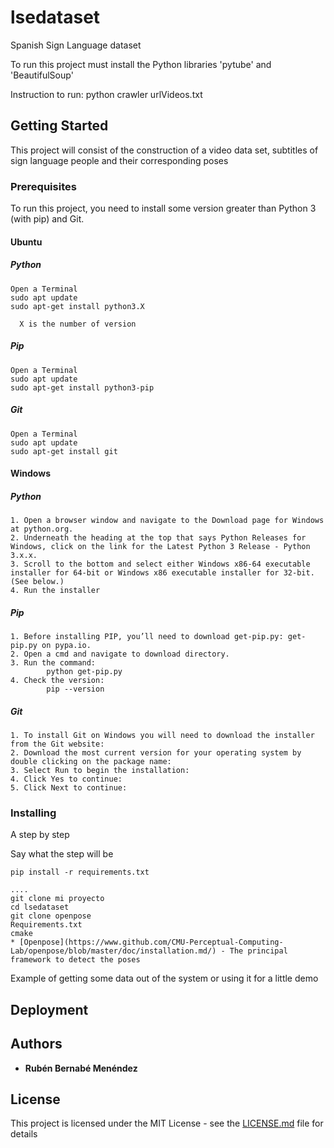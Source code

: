 # lsedataset
Spanish Sign Language dataset 

To run this project must install the Python libraries 'pytube' and 'BeautifulSoup'

Instruction to run:
  python crawler urlVideos.txt

## Getting Started

This project will consist of the construction of a video data set, subtitles of sign language people and their corresponding poses

### Prerequisites

To run this project, you need to install some version greater than Python 3 (with pip) and Git.

#### Ubuntu
##### Python

```
Open a Terminal
sudo apt update
sudo apt-get install python3.X 

  X is the number of version
```

##### Pip

```
Open a Terminal
sudo apt update
sudo apt-get install python3-pip
```

##### Git

```
Open a Terminal
sudo apt update
sudo apt-get install git
```

#### Windows

##### Python

```
1. Open a browser window and navigate to the Download page for Windows at python.org.
2. Underneath the heading at the top that says Python Releases for Windows, click on the link for the Latest Python 3 Release - Python 3.x.x. 
3. Scroll to the bottom and select either Windows x86-64 executable installer for 64-bit or Windows x86 executable installer for 32-bit. (See below.)
4. Run the installer
```
##### Pip

```
1. Before installing PIP, you’ll need to download get-pip.py: get-pip.py on pypa.io.
2. Open a cmd and navigate to download directory.
3. Run the command:
        python get-pip.py
4. Check the version:
        pip --version
```

##### Git

```
1. To install Git on Windows you will need to download the installer from the Git website:
2. Download the most current version for your operating system by double clicking on the package name:
3. Select Run to begin the installation:
4. Click Yes to continue:
5. Click Next to continue:
```

### Installing

A step by step 

Say what the step will be

```
pip install -r requirements.txt
```



```
....
git clone mi proyecto
cd lsedataset
git clone openpose
Requirements.txt
cmake
* [Openpose](https://www.github.com/CMU-Perceptual-Computing-Lab/openpose/blob/master/doc/installation.md/) - The principal framework to detect the poses
```

Example of getting some data out of the system or using it for a little demo


## Deployment



## Authors

* **Rubén Bernabé Menéndez** 


## License

This project is licensed under the MIT License - see the [LICENSE.md](LICENSE.md) file for details


